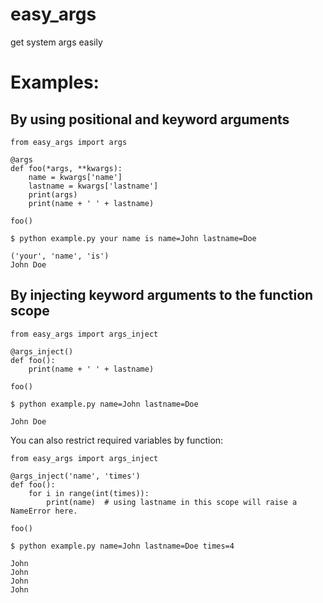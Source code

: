 # easy_args
get system args easily

# Examples:

## By using positional and keyword arguments

```
from easy_args import args

@args
def foo(*args, **kwargs):
    name = kwargs['name']
    lastname = kwargs['lastname']
    print(args)
    print(name + ' ' + lastname)

foo()
```

```
$ python example.py your name is name=John lastname=Doe

('your', 'name', 'is')
John Doe
```

## By injecting keyword arguments to the function scope

```
from easy_args import args_inject

@args_inject()
def foo():
    print(name + ' ' + lastname)

foo()
```

```
$ python example.py name=John lastname=Doe

John Doe
```

You can also restrict required variables by function:

```
from easy_args import args_inject

@args_inject('name', 'times')
def foo():
    for i in range(int(times)):
        print(name)  # using lastname in this scope will raise a NameError here.

foo()
```

```
$ python example.py name=John lastname=Doe times=4

John
John
John
John
```
